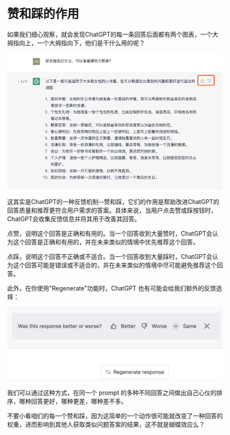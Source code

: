 # 赞和踩的作用

如果我们细心观察，就会发现ChatGPT的每一条回答后面都有两个图表，一个大拇指向上，一个大拇指向下，他们是干什么用的呢？

![intro](../images/webpage/likeandunlike.png)

这其实是ChatGPT的一种反馈机制--赞和踩，它们的作用是帮助改进ChatGPT的回答质量和推荐更符合用户需求的答案。具体来说，当用户点击赞或踩按钮时，ChatGPT会收集反馈信息并将其用于改善其回答。

点赞，说明这个回答是正确和有用的。当一个回答收到大量赞时，ChatGPT会认为这个回答是正确和有用的，并在未来类似的情境中优先推荐这个回答。

点踩，说明这个回答不正确或不适合。当一个回答收到大量踩时，ChatGPT会认为这个回答可能是错误或不适合的，并在未来类似的情境中尽可能避免推荐这个回答。

此外，在你使用"Regenerate"功能时，ChatGPT 也有可能会给我们额外的反馈选择：

![](/images/webpage/regen-better-worse.png)

我们可以通过这种方式，在同一个 prompt 的多种不同回答之间做出自己心仪的排序，哪种回答更好，哪种更差，哪种差不多。

不要小看咱们的每一个赞和踩，因为这简单的一个动作很可能就改变了一种回答的权重，进而影响到其他人获取类似问题答案的结果，这不就是蝴蝶效应么？
